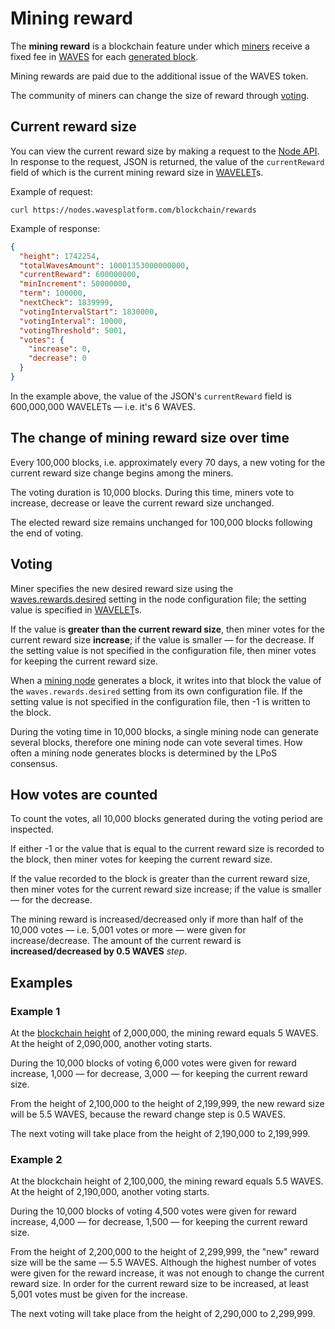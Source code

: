 # Mining reward

The **mining reward** is a blockchain feature under which [miners](/blockchain/mining/miner.md) receive a fixed fee in [WAVES](/blockchain/token/waves.md) for each [generated block](/blockchain/block/block-generation.md).

Mining rewards are paid due to the additional issue of the WAVES token.

The community of miners can change the size of reward through [voting](#voting).

## Current reward size

You can view the current reward size by making a request to the [Node API](/waves-node/node-api.md). In response to the request, JSON is returned, the value of the `currentReward` field of which is the current mining reward size in [WAVELET](/blockchain/token/wavelet.md)s.

Example of request:

``` console
curl https://nodes.wavesplatform.com/blockchain/rewards
```

Example of response:

``` json
{
  "height": 1742254,
  "totalWavesAmount": 10001353000000000,
  "currentReward": 600000000,
  "minIncrement": 50000000,
  "term": 100000,
  "nextCheck": 1839999,
  "votingIntervalStart": 1830000,
  "votingInterval": 10000,
  "votingThreshold": 5001,
  "votes": {
    "increase": 0,
    "decrease": 0
  }
}
```

In the example above, the value of the JSON's `currentReward` field is 600,000,000 WAVELETs — i.e. it's 6 WAVES.

## The change of mining reward size over time

Every 100,000 blocks, i.e. approximately every 70 days, a new voting for the current reward size change begins among the miners.

The voting duration is 10,000 blocks. During this time, miners vote to increase, decrease or leave the current reward size unchanged.

The elected reward size remains unchanged for 100,000 blocks following the end of voting.

## <a id="voting"></a>Voting

Miner specifies the new desired reward size using the [waves.rewards.desired](/waves-node/node-configuration.md#rewards) setting in the node configuration file; the setting value is specified in [WAVELET](/blockchain/token/wavelet.md)s.

If the value is **greater than the current reward size**, then miner votes for the current reward size **increase**; if the value is smaller — for the decrease. If the setting value is not specified in the configuration file, then miner votes for keeping the current reward size.

When a [mining node](/blockchain/node/mining-node.md) generates a block, it writes into that block the value of the `waves.rewards.desired` setting from its own configuration file. If the setting value is not specified in the configuration file, then -1 is written to the block.

During the voting time in 10,000 blocks, a single mining node can generate several blocks, therefore one mining node can vote several times. How often a mining node generates blocks is determined by the LPoS consensus.

## How votes are counted

To count the votes, all 10,000 blocks generated during the voting period are inspected.

If either -1 or the value that is equal to the current reward size is recorded to the block, then miner votes for keeping the current reward size.

If the value recorded to the block is greater than the current reward size, then miner votes for the current reward size increase; if the value is smaller — for the decrease.

The mining reward is increased/decreased only if more than half of the 10,000 votes — i.e. 5,001 votes or more — were given for increase/decrease. The amount of the current reward is **increased/decreased by 0.5 WAVES** _step_.

## Examples

### Example 1

At the [blockchain height](/blockchain/blockchain/blockchain-height.md) of 2,000,000, the mining reward equals 5 WAVES. At the height of 2,090,000, another voting starts.

During the 10,000 blocks of voting 6,000 votes were given for reward increase, 1,000 — for decrease, 3,000 — for keeping the current reward size.

From the height of 2,100,000 to the height of 2,199,999, the new reward size will be 5.5 WAVES, because the reward change step is 0.5 WAVES.

The next voting will take place from the height of 2,190,000 to 2,199,999.

### Example 2

At the blockchain height of 2,100,000, the mining reward equals 5.5 WAVES. At the height of 2,190,000, another voting starts.

During the 10,000 blocks of voting 4,500 votes were given for reward increase, 4,000 — for decrease, 1,500 — for keeping the current reward size.

From the height of 2,200,000 to the height of 2,299,999, the "new" reward size will be the same — 5.5 WAVES. Although the highest number of votes were given for the reward increase, it was not enough to change the current reward size. In order for the current reward size to be increased, at least 5,001 votes must be given for the increase.

The next voting will take place from the height of 2,290,000 to 2,299,999.
